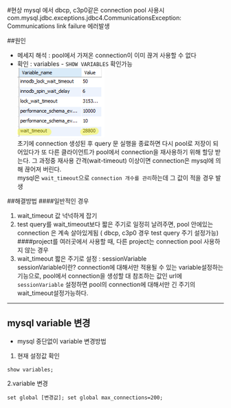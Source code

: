 #현상
mysql 에서 dbcp, c3p0같은 connection pool 사용시 com.mysql.jdbc.exceptions.jdbc4.CommunicationsException: Communications link failure 에러발생

##원인
- 메세지 해석 : pool에서 가져온 connection이 이미 끊겨 사용할 수 없다
- 확인 : variables - `SHOW VARIABLES` 확인가능    
    ![val](/images/2019/03/val.png)   
초기에 connection 생성된 후 query 문 실행을 종료하면 다시 pool로 저장이 되어있다가 또 다른 클라이언트가 pool에서 connection을 재사용하기 위해 할당 받는다. 그 과정중 재사용 간격(wait-timeout) 이상이면 connection은 mysql에 의해 끊어져 버린다.    
mysql은 `wait_timeout`으로 `connection 개수를 관리`하는데 그 값이 적을 경우 발생

##해결방법
####일반적인 경우   
1. wait_timeout 값 넉넉하게 잡기
2. test query를 wait_timeout보다 짧은 주기로 일정히 날려주면, pool 안에있는 connection 은 계속 살아있게됨 ( dbcp, c3p0 경우 test query 주기 설정가능)
####project를 여러곳에서 사용할 때, 다른 project는 connection pool 사용하지 않는 경우
1. wait_timeout 짧은 주기로 설정 : sessionVariable   
sessionVariable이란? connection에 대해서만 적용될 수 있는 variable설정하는 기능으로, pool에서 connection을 생성할 대 참조하는 값인 url에 `sessionVariable` 설정하면 pool의 connection에 대해서만 긴 주기의 wait_timeout설정가능하다.   

____

## mysql variable 변경
* mysql 중단없이 variable 변경방법
1. 현재 설정값 확인
```
show variables;
```
2.variable 변경
```
set global [변경값]; set global max_connections=200;
```
